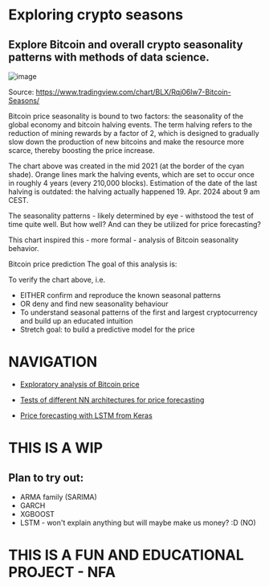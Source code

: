 # Exploring crypto seasons

Explore Bitcoin and overall crypto seasonality patterns with methods of data science. 
---

![image](https://github.com/krairy/crypto_seasons/assets/48013494/bae6472e-4af6-4080-9ba2-c51ad90547b4)

Source: https://www.tradingview.com/chart/BLX/Rqj06lw7-Bitcoin-Seasons/

Bitcoin price seasonality is bound to two factors: the seasonality of the global economy and bitcoin halving events. The term halving refers to the reduction of mining rewards by a factor of 2, which is designed to gradually slow down the production of new bitcoins and make the resource more scarce, thereby boosting the price increase.

The chart above was created in the mid 2021 (at the border of the cyan shade). Orange lines mark the halving events, which are set to occur once in roughly 4 years (every 210,000 blocks). Estimation of the date of the last halving is outdated: the halving actually happened 19. Apr. 2024 about 9 am CEST.

The seasonality patterns - likely determined by eye - withstood the test of time quite well. But how well? And can they be utilized for price forecasting?

This chart inspired this - more formal - analysis of Bitcoin seasonality behavior.

Bitcoin price prediction
The goal of this analysis is:

To verify the chart above, i.e.
* EITHER confirm and reproduce the known seasonal patterns
* OR deny and find new seasonality behaviour
* To understand seasonal patterns of the first and largest cryptocurrency and build up an educated intuition
* Stretch goal: to build a predictive model for the price

# NAVIGATION
* [Exploratory analysis of Bitcoin price](https://github.com/krairy/crypto_seasons/blob/main/navigating-bitcoin-seasons-with-data-science.ipynb)
  
* [Tests of different NN architectures for price forecasting](https://github.com/krairy/crypto_seasons/blob/main/BTC_price_and_NN_zoo.ipynb)

* [Price forecasting with LSTM from Keras](https://github.com/krairy/crypto_seasons/blob/main/BTC_tds.ipynb)

# THIS IS A WIP

## Plan to try out: 
* ARMA family (SARIMA)
* GARCH
* XGBOOST
* LSTM - won't explain anything but will maybe make us money? :D (NO)

# THIS IS A FUN AND EDUCATIONAL PROJECT - NFA
